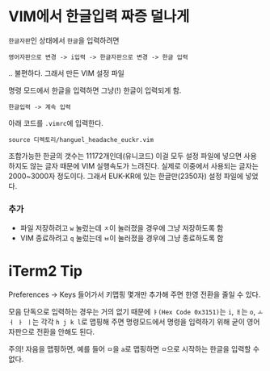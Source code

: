 # VIM에서 한글입력 짜증 덜나게
`한글자판`인 상태에서 `한글`을 입력하려면

`영어자판으로 변경 -> i입력 -> 한글자판으로 변경 -> 한글 입력`

.. 불편하다. 그래서 만든 VIM 설정 파일

명령 모드에서 한글을 입력하면 그냥(!) 한글이 입력되게 함.

`한글입력 -> 계속 입력`

아래 코드를 `.vimrc`에 입력한다.
```
source 디렉토리/hanguel_headache_euckr.vim
```

조합가능한 한글의 갯수는 11172개인데(유니코드) 이걸 모두 설정 파일에 넣으면 사용하지도 않는 글자 때문에 VIM 실행속도가 느려진다. 실제로 이중에서 사용되는 글자는 2000~3000자 정도이다. 그래서 EUK-KR에 있는 한글만(2350자) 설정 파일에 넣었다.

### 추가
* 파일 저장하려고 `w` 눌렀는데 `ㅈ`이 눌러졌을 경우에 그냥 저장하도록 함
* VIM 종료하려고 `q` 눌렀는데 `ㅂ`이 눌러졌을 경우에 그냥 종료하도록 함

# iTerm2 Tip
Preferences -> Keys 들어가서 키맵핑 몇개만 추가해 주면 한영 전환을 줄일 수 있다.

모음 단독으로 입력하는 경우는 거의 없기 때문에 `ㅑ(Hex Code 0x3151)`는 `i`, `ㅐ`는 `o`,  `ㅗ ㅓ ㅏ ㅣ`는 각각 `h j k l`로 맵핑해 주면 명령모드에서 명령을 입력하기 위해 굳이 영어자판으로 전환을 안해도 된다.

주의! 자음을 맵핑하면, 예를 들어 `ㅁ`을 `a`로 맵핑하면 `ㅁ`으로 시작하는 한글을 입력할 수 없다.
